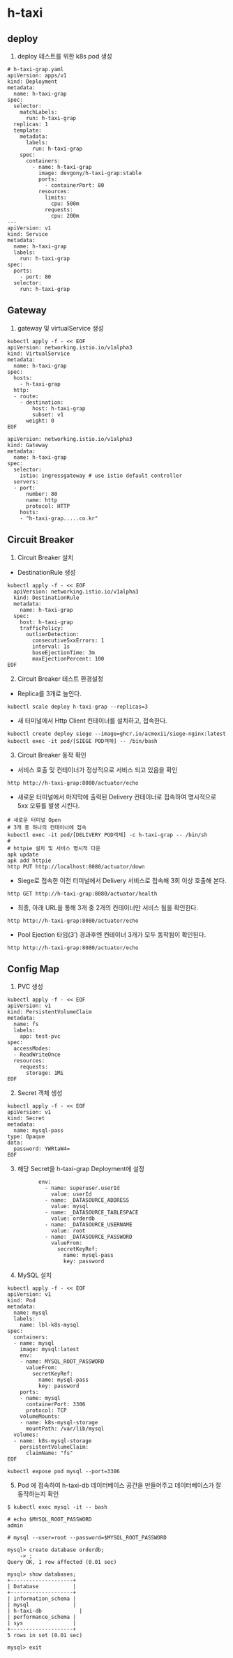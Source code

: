 # h-taxi

## deploy

1. deploy 테스트를 위한 k8s pod 생성

```
# h-taxi-grap.yaml
apiVersion: apps/v1
kind: Deployment
metadata:
  name: h-taxi-grap
spec:
  selector:
    matchLabels:
      run: h-taxi-grap
  replicas: 1
  template:
    metadata:
      labels:
        run: h-taxi-grap
    spec:
      containers:
        - name: h-taxi-grap
          image: devgony/h-taxi-grap:stable
          ports:
            - containerPort: 80
          resources:
            limits:
              cpu: 500m
            requests:
              cpu: 200m
---
apiVersion: v1
kind: Service
metadata:
  name: h-taxi-grap
  labels:
    run: h-taxi-grap
spec:
  ports:
    - port: 80
  selector:
    run: h-taxi-grap
```

## Gateway
1. gateway 및 virtualService 생성
```
kubectl apply -f - << EOF
apiVersion: networking.istio.io/v1alpha3
kind: VirtualService
metadata:
  name: h-taxi-grap
spec:
  hosts:
    - h-taxi-grap
  http:
  - route:
    - destination:
        host: h-taxi-grap
        subset: v1
      weight: 0
EOF
```
```
apiVersion: networking.istio.io/v1alpha3
kind: Gateway
metadata:
  name: h-taxi-grap
spec:
  selector:
    istio: ingressgateway # use istio default controller
  servers:
  - port:
      number: 80
      name: http
      protocol: HTTP
    hosts:
    - "h-taxi-grap.....co.kr"
```

## Circuit Breaker

1. Circuit Breaker 설치
- DestinationRule 생성
```
kubectl apply -f - << EOF
  apiVersion: networking.istio.io/v1alpha3
  kind: DestinationRule
  metadata:
    name: h-taxi-grap
  spec:
    host: h-taxi-grap
    trafficPolicy:
      outlierDetection:
        consecutive5xxErrors: 1
        interval: 1s
        baseEjectionTime: 3m
        maxEjectionPercent: 100
EOF
```

2. Circuit Breaker 테스트 환경설정
- Replica를 3개로 늘인다.
```
kubectl scale deploy h-taxi-grap --replicas=3
```
- 새 터미널에서 Http Client 컨테이너를 설치하고, 접속한다.
```
kubectl create deploy siege --image=ghcr.io/acmexii/siege-nginx:latest
kubectl exec -it pod/[SIEGE POD객체] -- /bin/bash
```
3. Circuit Breaker 동작 확인
- 서비스 호출 및 컨테이너가 정상적으로 서비스 되고 있음을 확인
```
http http://h-taxi-grap:8080/actuator/echo
```
- 새로운 터미널에서 마지막에 출력된 Delivery 컨테이너로 접속하여 명시적으로 5xx 오류를 발생 시킨다.
```
# 새로운 터미널 Open
# 3개 중 하나의 컨테이너에 접속
kubectl exec -it pod/[DELIVERY POD객체] -c h-taxi-grap -- /bin/sh
#
# httpie 설치 및 서비스 명시적 다운
apk update
apk add httpie
http PUT http://localhost:8080/actuator/down
```
- Siege로 접속한 이전 터미널에서 Delivery 서비스로 접속해 3회 이상 호출해 본다.
```
http GET http://h-taxi-grap:8080/actuator/health
```
- 최종, 아래 URL을 통해 3개 중 2개의 컨테이너만 서비스 됨을 확인한다.
```
http http://h-taxi-grap:8080/actuator/echo
```
- Pool Ejection 타임(3’) 경과후엔 컨테이너 3개가 모두 동작됨이 확인된다.
```
http http://h-taxi-grap:8080/actuator/echo
```

## Config Map
1. PVC 생성
```
kubectl apply -f - << EOF
apiVersion: v1
kind: PersistentVolumeClaim
metadata:
  name: fs
  labels:
    app: test-pvc
spec:
  accessModes:
  - ReadWriteOnce
  resources:
    requests:
      storage: 1Mi
EOF
```
2. Secret 객체 생성
```
kubectl apply -f - << EOF
apiVersion: v1
kind: Secret
metadata:
  name: mysql-pass
type: Opaque
data:
  password: YWRtaW4=  
EOF
```

3. 해당 Secret을 h-taxi-grap Deployment에 설정
```
          env:
            - name: superuser.userId
              value: userId
            - name: _DATASOURCE_ADDRESS
              value: mysql
            - name: _DATASOURCE_TABLESPACE
              value: orderdb
            - name: _DATASOURCE_USERNAME
              value: root
            - name: _DATASOURCE_PASSWORD
              valueFrom:
                secretKeyRef:
                  name: mysql-pass
                  key: password
```
4. MySQL 설치
```
kubectl apply -f - << EOF
apiVersion: v1
kind: Pod
metadata:
  name: mysql
  labels:
    name: lbl-k8s-mysql
spec:
  containers:
  - name: mysql
    image: mysql:latest
    env:
    - name: MYSQL_ROOT_PASSWORD
      valueFrom:
        secretKeyRef:
          name: mysql-pass
          key: password
    ports:
    - name: mysql
      containerPort: 3306
      protocol: TCP
    volumeMounts:
    - name: k8s-mysql-storage
      mountPath: /var/lib/mysql
  volumes:
  - name: k8s-mysql-storage
    persistentVolumeClaim:
      claimName: "fs"
EOF

kubectl expose pod mysql --port=3306
```
5. Pod 에 접속하여 h-taxi-db 데이터베이스 공간을 만들어주고 데이터베이스가 잘 동작하는지 확인
```
$ kubectl exec mysql -it -- bash

# echo $MYSQL_ROOT_PASSWORD
admin

# mysql --user=root --password=$MYSQL_ROOT_PASSWORD

mysql> create database orderdb;
    -> ;
Query OK, 1 row affected (0.01 sec)

mysql> show databases;
+--------------------+
| Database           |
+--------------------+
| information_schema |
| mysql              |
| h-taxi-db            |
| performance_schema |
| sys                |
+--------------------+
5 rows in set (0.01 sec)

mysql> exit
```
